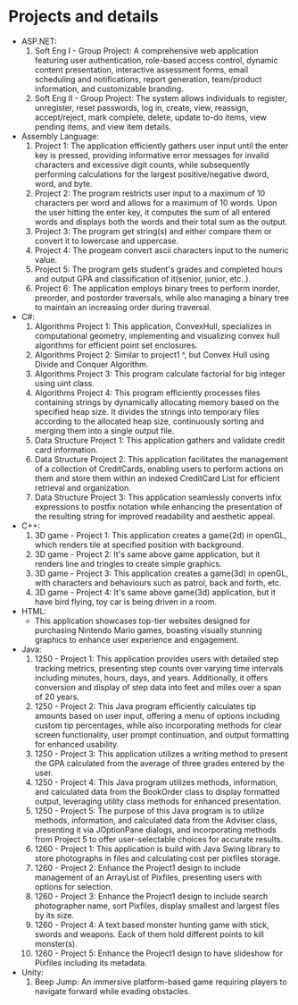# Projects and details
 - ASP.NET:
   1. Soft Eng I - Group Project: A comprehensive web application featuring user authentication, role-based access control, dynamic content presentation, interactive assessment forms, email scheduling and notifications, report generation, team/product information, and customizable branding.
   2. Soft Eng II - Group Project: The system allows individuals to register, unregister, reset passwords, log in, create, view, reassign, accept/reject, mark complete, delete, update to-do items, view pending items, and view item details.
 - Assembly Language:
   1. Project 1: The application efficiently gathers user input until the enter key is pressed, providing informative error messages for invalid characters and excessive digit counts, while subsequently performing calculations for the largest positive/negative dword, word, and byte.
   2. Project 2: The program restricts user input to a maximum of 10 characters per word and allows for a maximum of 10 words. Upon the user hitting the enter key, it computes the sum of all entered words and displays both the words and their total sum as the output.
   3. Project 3: The program get string(s) and either compare them or convert it to lowercase and uppercase.
   4. Project 4: The progeam convert ascii characters input to the numeric value.
   5. Project 5: The program gets student's grades and completed hours and output GPA and classification of it(senior, junior, etc..).
   6. Project 6: The application employs binary trees to perform inorder, preorder, and postorder traversals, while also managing a binary tree to maintain an increasing order during traversal.
 - C#:
   1. Algorithms Project 1: This application, ConvexHull, specializes in computational geometry, implementing and visualizing convex hull algorithms for efficient point set enclosures.
   2. Algorithms Project 2: Similar to project1 ^, but Convex Hull using Divide and Conquer Algorithm.
   3. Algorithms Project 3: This program calculate factorial for big integer using uint class.
   4. Algorithms Project 4: This program efficiently processes files containing strings by dynamically allocating memory based on the specified heap size. It divides the strings into temporary files according to the allocated heap size, continuously sorting and merging them into a single output file.
   5. Data Structure Project 1: This application gathers and validate credit card information.
   6. Data Structure Project 2: This application facilitates the management of a collection of CreditCards, enabling users to perform actions on them and store them within an indexed CreditCard List for efficient retrieval and organization.
   7. Data Structure Project 3: This application seamlessly converts infix expressions to postfix notation while enhancing the presentation of the resulting string for improved readability and aesthetic appeal.
 - C++:
   1. 3D game - Project 1: This application creates a game(2d) in openGL, which renders tile at specified position with background.
   2. 3D game - Project 2: It's same above game application, but it renders line and tringles to create simple graphics.
   3. 3D game - Project 3: This application creates a game(3d) in openGL, with characters and behaviours such as patrol, back and forth, etc.
   4. 3D game - Project 4: It's same above game(3d) application, but it have bird flying, toy car is being driven in a room.
 - HTML:
   - This application showcases top-tier websites designed for purchasing Nintendo Mario games, boasting visually stunning graphics to enhance user experience and engagement.
 - Java:
   1. 1250 - Project 1: This application provides users with detailed step tracking metrics, presenting step counts over varying time intervals including minutes, hours, days, and years. Additionally, it offers conversion and display of step data into feet and miles over a span of 20 years.
   2. 1250 - Project 2: This Java program efficiently calculates tip amounts based on user input, offering a menu of options including custom tip percentages, while also incorporating methods for clear screen functionality, user prompt continuation, and output formatting for enhanced usability.
   3. 1250 - Project 3: This application utilizes a writing method to present the GPA calculated from the average of three grades entered by the user.
   4. 1250 - Project 4: This Java program utilizes methods, information, and calculated data from the BookOrder class to display formatted output, leveraging utility class methods for enhanced presentation.
   5. 1250 - Project 5: The purpose of this Java program is to utilize methods, information, and calculated data from the Adviser class, presenting it via JOptionPane dialogs, and incorporating methods from Project 5 to offer user-selectable choices for accurate results.
   6. 1260 - Project 1: This application is build with  Java Swing library to store photographs in files and calculating cost per pixfiles storage.
   7. 1260 - Project 2: Enhance the Project1 design to include management of an ArrayList of Pixfiles, presenting users with options for selection.
   8. 1260 - Project 3: Enhance the Project1 design to include search photographer name, sort Pixfiles, display smallest and largest files by its size.
   9. 1260 - Project 4: A text based monster hunting game with stick, swords and weapons. Eack of them hold different points to kill monster(s).
   10. 1260 - Project 5: Enhance the Project1 design to have slideshow for Pixfiles including its metadata.
 - Unity:
   1. Beep Jump: An immersive platform-based game requiring players to navigate forward while evading obstacles.
